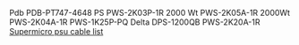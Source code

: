 Pdb PDB-PT747-4648
PS  PWS-2K03P-1R 2000 Wt
PWS-2K05A-1R 2000Wt
PWS-2K04A-1R
PWS-1K25P-PQ Delta DPS-1200QB
PWS-2K20A-1R
[Supermicro psu cable list](https://www.supermicro.com/products/nfo/files/power_supply/psu_cablelist.pdf) 
